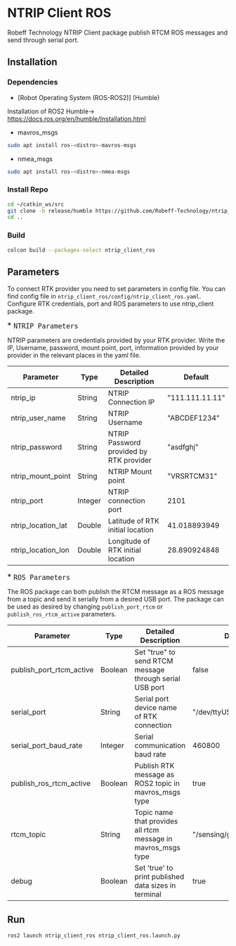 # NTRIP Client ROS 

Robeff Technology NTRIP Client package publish RTCM ROS messages and send through serial port.

## Installation 


### Dependencies

* [Robot Operating System (ROS-ROS2)] (Humble)

Installation of ROS2 Humble-> https://docs.ros.org/en/humble/Installation.html

* mavros_msgs
```bash
sudo apt install ros-<distro>-mavros-msgs
```
* nmea_msgs
```bash
sudo apt install ros-<distro>-nmea-msgs
```

### Install Repo

```bash
cd ~/catkin_ws/src
git clone -b release/humble https://github.com/Robeff-Technology/ntrip_client_ros.git
cd ..
```

### Build

```bash
colcon build --packages-select ntrip_client_ros
```

## Parameters

To connect RTK provider you need to set parameters in config file. You can find config file in `ntrip_client_ros/config/ntrip_client_ros.yaml`. Configure RTK credentials, port and ROS parameters to use ntrip_client package.  


<font size="4">* `NTRIP Parameters`</font>

NTRIP parameters are credentials provided by your RTK provider. Write the IP, Username, password, mount point, port, information provided by your provider in the relevant places in the yaml file.

Parameter | Type    | Detailed Description                    | Default                    |
--- |---------|-----------------------------------------|----------------------------|
ntrip_ip | String  | NTRIP Connection IP                     | "111.111.11.11"            |
ntrip_user_name | String  | NTRIP Username                          | "ABCDEF1234"               |
ntrip_password | String  | NTRIP Password provided by RTK provider | "asdfghj"                  |
ntrip_mount_point | String  | NTRIP Mount point                       | "VRSRTCM31"                |
ntrip_port | Integer | NTRIP connection port                   | 2101                       |
ntrip_location_lat | Double  | Latitude of RTK initial location        | 41.018893949               |
ntrip_location_lon | Double  | Longitude of RTK initial location       | 28.890924848               |


<font size="4">* `ROS Parameters`</font>


The ROS package can both publish the RTCM message as a ROS message from a topic and send it serially from a desired USB port. The package can be used as desired by changing `publish_port_rtcm` or `publish_ros_rtcm_active` parameters.

Parameter | Type    | Detailed Description                                          | Default                    |
--- |---------|---------------------------------------------------------------|----------------------------|
publish_port_rtcm_active | Boolean | Set "true" to send RTCM message through serial USB port       | false                      |
serial_port | String  | Serial port device name of RTK connection                     | "/dev/ttyUSB0"             |
serial_port_baud_rate | Integer | Serial communication baud rate                                | 460800                     |
publish_ros_rtcm_active | Boolean | Publish RTK message as ROS2 topic in mavros_msgs type         | true                       |
rtcm_topic | String  | Topic name that provides all rtcm message in mavros_msgs type | "/sensing/gnss/ntrip/rtcm" |
debug | Boolean | Set 'true' to print published data sizes in terminal          | true                       |


## Run

```bash
ros2 launch ntrip_client_ros ntrip_client_ros.launch.py
```












